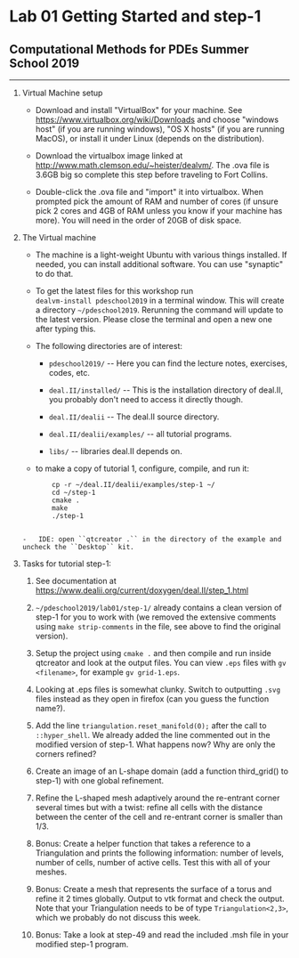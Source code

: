 #  Lab 01 Getting Started and step-1
## Computational Methods for PDEs Summer School 2019

* * * * *

1.  Virtual Machine setup

    - Download and install "VirtualBox" for your machine. See
      <https://www.virtualbox.org/wiki/Downloads> and choose "windows host" (if
      you are running windows), "OS X hosts" (if you are running MacOS), or
      install it under Linux (depends on the distribution).

    - Download the virtualbox image linked at\
      <http://www.math.clemson.edu/~heister/dealvm/>.
      The .ova file is 3.6GB big so complete this step before traveling to
      Fort Collins.

    - Double-click the .ova file and "import" it into virtualbox. When
      prompted pick the amount of RAM and number of cores (if unsure pick 2
      cores and 4GB of RAM unless you know if your machine has more). You will
      need in the order of 20GB of disk space.

2. The Virtual machine

    - The machine is a light-weight Ubuntu with various things installed. If
      needed, you can install additional software. You can use "synaptic" to
      do that.

    - To get the latest files for this workshop run \
      ``dealvm-install pdeschool2019``
      in a terminal window. This will create a directory
      ``~/pdeschool2019``. Rerunning the command will update to the latest
      version. Please close the terminal and open a new one after typing this.

    - The following directories are of interest:
        - ``pdeschool2019/`` -- Here you can find the lecture notes, exercises, codes, etc.
	
        - ``deal.II/installed/`` -- This is the installation directory of deal.II, you probably don't need to access it directly though.
	
        - ``deal.II/dealii`` -- The deal.II source directory.
	
        - ``deal.II/dealii/examples/`` -- all tutorial programs.
	
        - ``libs/`` -- libraries deal.II depends on.

    -   to make a copy of tutorial 1, configure, compile, and run it:

    	```
            cp -r ~/deal.II/dealii/examples/step-1 ~/
            cd ~/step-1
            cmake .
            make
            ./step-1
	```

    -   IDE: open ``qtcreator .`` in the directory of the example and uncheck the ``Desktop`` kit.

2.  Tasks for tutorial step-1:

    1.  See documentation at\
        <https://www.dealii.org/current/doxygen/deal.II/step_1.html>

    2.  ``~/pdeschool2019/lab01/step-1/`` already contains a clean version of
         step-1 for you to work with (we removed the extensive comments using
         ``make strip-comments`` in the file, see above to find the original
         version).

    3.  Setup the project using ``cmake .`` and then compile and run inside
        qtcreator and look at the output files. You can view ``.eps`` files
        with ``gv <filename>``, for example ``gv grid-1.eps``.

    4.  Looking at .eps files is somewhat clunky. Switch to outputting
        ``.svg`` files instead as they open in firefox (can you guess the
        function name?).

    5.  Add the line ``triangulation.reset_manifold(0);`` after the call to
        ``::hyper_shell``. We already added the line commented out in the
        modified version of step-1. What happens now? Why are only the
        corners refined?

    6.  Create an image of an L-shape domain (add a function third_grid() to
        step-1) with one global refinement.

    7.  Refine the L-shaped mesh adaptively around the re-entrant corner
        several times but with a twist: refine all cells with the distance
        between the center of the cell and re-entrant corner is smaller than
        1/3.

    8.  Bonus: Create a helper function that takes a reference to a
        Triangulation and prints the following information: number of
        levels, number of cells, number of active cells. Test this with
        all of your meshes.

    9.  Bonus: Create a mesh that represents the surface of a torus and refine
        it 2 times globally. Output to vtk format and check the output. Note
        that your Triangulation needs to be of type ``Triangulation<2,3>``,
        which we probably do not discuss this week.

    10. Bonus: Take a look at step-49 and read the included .msh file in your
   	modified step-1 program.



